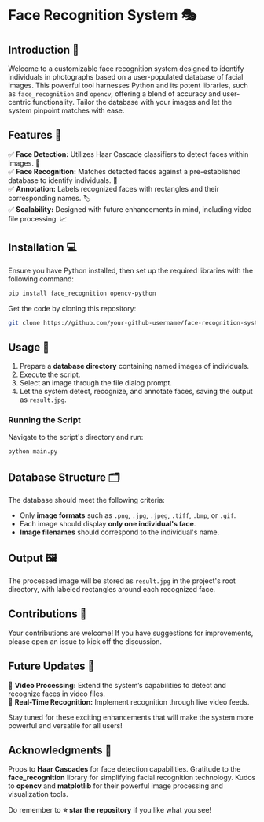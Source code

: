 # Face Recognition System 🎭  

## Introduction 🌟  
Welcome to a customizable face recognition system designed to identify individuals in photographs based on a user-populated database of facial images. This powerful tool harnesses Python and its potent libraries, such as `face_recognition` and `opencv`, offering a blend of accuracy and user-centric functionality. Tailor the database with your images and let the system pinpoint matches with ease.  

## Features 🚀  
✅ **Face Detection:** Utilizes Haar Cascade classifiers to detect faces within images. 🔎  
✅ **Face Recognition:** Matches detected faces against a pre-established database to identify individuals. 👤  
✅ **Annotation:** Labels recognized faces with rectangles and their corresponding names. 🏷️  
✅ **Scalability:** Designed with future enhancements in mind, including video file processing. 📈  

## Installation 💻  
Ensure you have Python installed, then set up the required libraries with the following command:  

```sh
pip install face_recognition opencv-python
```  

Get the code by cloning this repository:  

```sh
git clone https://github.com/your-github-username/face-recognition-system.git
```  

## Usage 📘  
1. Prepare a **database directory** containing named images of individuals.  
2. Execute the script.  
3. Select an image through the file dialog prompt.  
4. Let the system detect, recognize, and annotate faces, saving the output as `result.jpg`.  

### Running the Script  
Navigate to the script's directory and run:  

```sh
python main.py
```  

## Database Structure 🗂️  
The database should meet the following criteria:  
- Only **image formats** such as `.png`, `.jpg`, `.jpeg`, `.tiff`, `.bmp`, or `.gif`.  
- Each image should display **only one individual's face**.  
- **Image filenames** should correspond to the individual's name.  

## Output 🖼️  
The processed image will be stored as `result.jpg` in the project's root directory, with labeled rectangles around each recognized face.  

## Contributions 👐  
Your contributions are welcome! If you have suggestions for improvements, please open an issue to kick off the discussion.  

## Future Updates 🔄  
🔹 **Video Processing:** Extend the system’s capabilities to detect and recognize faces in video files.  
🔹 **Real-Time Recognition:** Implement recognition through live video feeds.  

Stay tuned for these exciting enhancements that will make the system more powerful and versatile for all users!  

## Acknowledgments 👏  
Props to **Haar Cascades** for face detection capabilities. Gratitude to the **face_recognition** library for simplifying facial recognition technology. Kudos to **opencv** and **matplotlib** for their powerful image processing and visualization tools.  

Do remember to **⭐ star the repository** if you like what you see!  
